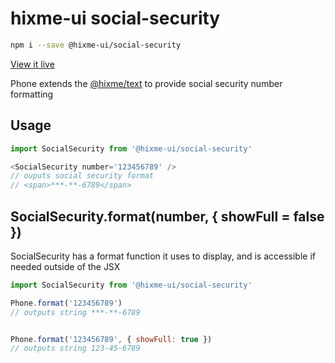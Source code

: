 # hixme-ui social-security

```bash
npm i --save @hixme-ui/social-security
```
[View it live](https://hixme.github.io/hixme-ui/social-security)

Phone extends the [@hixme/text](https://github.com/hixme/hixme-ui/tree/master/packages/text)
to provide social security number formatting


## Usage

```javascript
import SocialSecurity from '@hixme-ui/social-security'

<SocialSecurity number='123456789' />
// ouputs social security format
// <span>***-**-6789</span>

```

## SocialSecurity.format(number, { showFull = false })

SocialSecurity has a format function it uses to display, and is
accessible if needed outside of the JSX

```javascript
import SocialSecurity from '@hixme-ui/social-security'

Phone.format('123456789')
// outputs string ***-**-6789


Phone.format('123456789', { showFull: true })
// outputs string 123-45-6789
```
